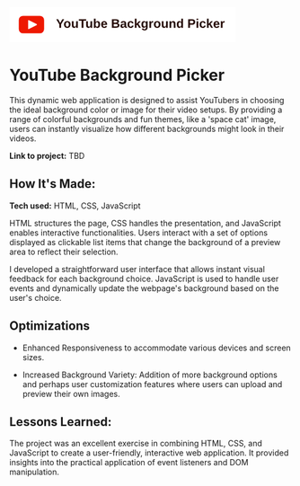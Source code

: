 ![alt text](https://github.com/annieclinton/background-picker/blob/main/youtube.png)

# YouTube Background Picker

This dynamic web application is designed to assist YouTubers in choosing the ideal background color or image for their video setups. By providing a range of colorful backgrounds and fun themes, like a 'space cat' image, users can instantly visualize how different backgrounds might look in their videos.

**Link to project:** TBD

## How It's Made:

**Tech used:** HTML, CSS, JavaScript

 HTML structures the page, CSS handles the presentation, and JavaScript enables interactive functionalities. Users interact with a set of options displayed as clickable list items that change the background of a preview area to reflect their selection.

I developed a straightforward user interface that allows instant visual feedback for each background choice. JavaScript is used to handle user events and dynamically update the webpage's background based on the user's choice.

## Optimizations

- Enhanced Responsiveness to accommodate various devices and screen sizes.

- Increased Background Variety: Addition of more background options and perhaps user customization features where users can upload and preview their own images. 

## Lessons Learned:

The project was an excellent exercise in combining HTML, CSS, and JavaScript to create a user-friendly, interactive web application. It provided insights into the practical application of event listeners and DOM manipulation.